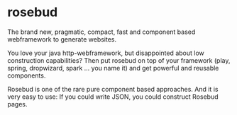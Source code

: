 # rosebud
The brand new, pragmatic, compact, fast and component based webframework to generate websites.


You love your java http-webframework, but disappointed about low construction capabilities?
Then put rosebud on top of your framework (play, spring, dropwizard, spark ... you name it) and get powerful and reusable components.

Rosebud is one of the rare pure component based approaches. And it is very easy to use: If you could write JSON, you could construct Rosebud pages.